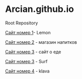 # Arcian.github.io
Root Repository

  [Сайт номер 1](Arcian.github.io/Lemon/ "А")- Lemon
  
  [Сайт номер 2](Arcian.github.io/tannergoods/ "B") - магазин напитков
  
  [Сайт номер 3](Arcian.github.io/Restourant/ "C") - сайт о еде
   
  [Сайт номер 3](Arcian.github.io/Surf/ "D") - Surf

  [Сайт номер 4](Arcian.github.io/klava/ "D") - klava


